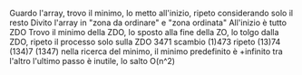 Guardo l'array, trovo il minimo, lo metto all'inizio, ripeto considerando solo il resto
Divito l'array in "zona da ordinare" e "zona ordinata"
All'inizio è tutto ZDO
Trovo il minimo della ZDO, lo sposto alla fine della ZO, lo tolgo dalla ZDO, ripeto il processo solo sulla ZDO
3471
scambio
(1)473
ripeto
(13)74
(134)7
(1347)
nella ricerca del minimo, il minimo predefinito è +infinito
tra l'altro l'ultimo passo è inutile, lo salto
O(n^2)